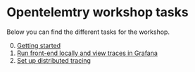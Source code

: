 # Opentelemtry workshop tasks

Below you can find the different tasks for the workshop.

0. [Getting started](./000.md)
1. [Run front-end locally and view traces in Grafana](./001.md)
2. [Set up distributed tracing](./002.md)